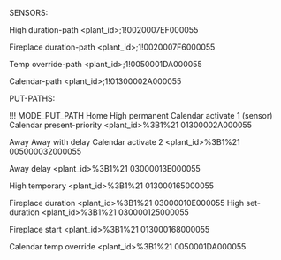 SENSORS:

High duration-path
<plant_id>;1!0020007EF000055

Fireplace duration-path
<plant_id>;1!0020007F6000055

Temp override-path
<plant_id>;1!0050001DA000055

Calendar-path
<plant_id>;1!01300002A000055

PUT-PATHS:

!!! MODE_PUT_PATH
Home
High permanent
Calendar activate 1
(sensor) Calendar present-priority
<plant_id>%3B1%21 01300002A000055

Away
Away with delay
Calendar activate 2
<plant_id>%3B1%21 005000032000055

Away delay
<plant_id>%3B1%21 03000013E000055

High temporary
<plant_id>%3B1%21 013000165000055

Fireplace duration
<plant_id>%3B1%21 03000010E000055
High set-duration
<plant_id>%3B1%21 030000125000055

Fireplace start
<plant_id>%3B1%21 013000168000055

Calendar temp override
<plant_id>%3B1%21 0050001DA000055
